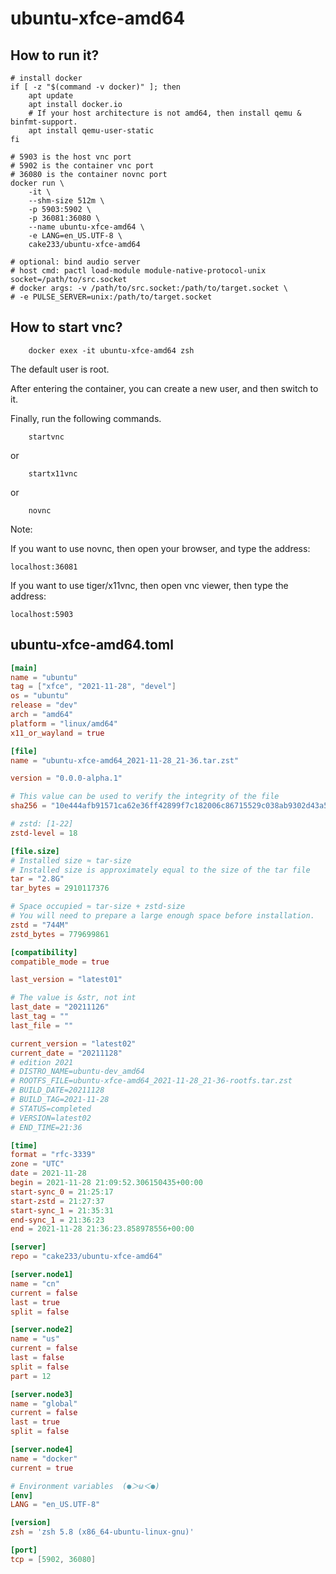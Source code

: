 # ubuntu-xfce-amd64

## How to run it?

```shell
# install docker
if [ -z "$(command -v docker)" ]; then
    apt update
    apt install docker.io
    # If your host architecture is not amd64, then install qemu & binfmt-support.
    apt install qemu-user-static
fi

# 5903 is the host vnc port
# 5902 is the container vnc port
# 36080 is the container novnc port
docker run \
    -it \
    --shm-size 512m \
    -p 5903:5902 \
    -p 36081:36080 \
    --name ubuntu-xfce-amd64 \
    -e LANG=en_US.UTF-8 \
    cake233/ubuntu-xfce-amd64

# optional: bind audio server
# host cmd: pactl load-module module-native-protocol-unix socket=/path/to/src.socket
# docker args: -v /path/to/src.socket:/path/to/target.socket \
# -e PULSE_SERVER=unix:/path/to/target.socket

```

## How to start vnc?

```shell
    docker exex -it ubuntu-xfce-amd64 zsh
```

The default user is root.

After entering the container, you can create a new user, and then switch to it.

Finally, run the following commands.

```shell
    startvnc
```

or

```shell
    startx11vnc
```

or

```shell
    novnc
```

Note:

If you want to use novnc, then open your browser, and type the address:

```
localhost:36081
```

If you want to use tiger/x11vnc, then open vnc viewer, then type the address:

```
localhost:5903
```

## ubuntu-xfce-amd64.toml

```toml
[main]
name = "ubuntu"
tag = ["xfce", "2021-11-28", "devel"]
os = "ubuntu"
release = "dev"
arch = "amd64"
platform = "linux/amd64"
x11_or_wayland = true

[file]
name = "ubuntu-xfce-amd64_2021-11-28_21-36.tar.zst"

version = "0.0.0-alpha.1"

# This value can be used to verify the integrity of the file
sha256 = "10e444afb91571ca62e36ff42899f7c182006c86715529c038ab9302d43a596d"

# zstd: [1-22]
zstd-level = 18

[file.size]
# Installed size ≈ tar-size
# Installed size is approximately equal to the size of the tar file
tar = "2.8G"
tar_bytes = 2910117376

# Space occupied ≈ tar-size + zstd-size
# You will need to prepare a large enough space before installation.
zstd = "744M"
zstd_bytes = 779699861

[compatibility]
compatible_mode = true

last_version = "latest01"

# The value is &str, not int
last_date = "20211126"
last_tag = ""
last_file = ""

current_version = "latest02"
current_date = "20211128"
# edition 2021
# DISTRO_NAME=ubuntu-dev_amd64
# ROOTFS_FILE=ubuntu-xfce-amd64_2021-11-28_21-36-rootfs.tar.zst
# BUILD_DATE=20211128
# BUILD_TAG=2021-11-28
# STATUS=completed
# VERSION=latest02
# END_TIME=21:36

[time]
format = "rfc-3339"
zone = "UTC"
date = 2021-11-28
begin = 2021-11-28 21:09:52.306150435+00:00
start-sync_0 = 21:25:17
start-zstd = 21:27:37
start-sync_1 = 21:35:31
end-sync_1 = 21:36:23
end = 2021-11-28 21:36:23.858978556+00:00

[server]
repo = "cake233/ubuntu-xfce-amd64"

[server.node1]
name = "cn"
current = false
last = true
split = false

[server.node2]
name = "us"
current = false
last = false
split = false
part = 12

[server.node3]
name = "global"
current = false
last = true
split = false

[server.node4]
name = "docker"
current = true

# Environment variables  (●＞ω＜●)
[env]
LANG = "en_US.UTF-8"

[version]
zsh = 'zsh 5.8 (x86_64-ubuntu-linux-gnu)'

[port]
tcp = [5902, 36080]
```
